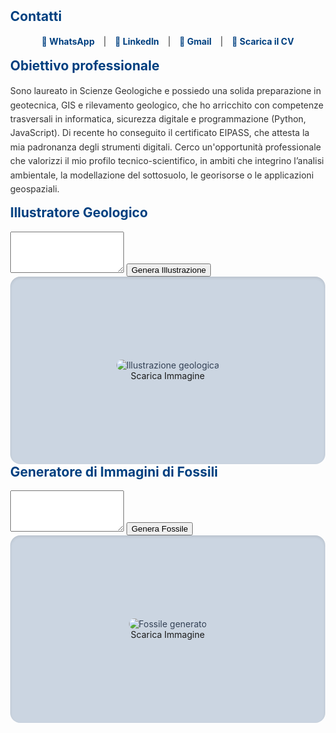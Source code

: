 <!DOCTYPE html>
<html lang="it">
<head>
  <meta charset="UTF-8" />
  <meta name="viewport" content="width=device-width, initial-scale=1" />
  <title>Armando Giordano</title>
  <script src="https://cdn.tailwindcss.com"></script>
  <script src="https://www.google.com/recaptcha/api.js" async defer onerror="recaptchaError()"></script>
  <style>
    body {
      font-family: 'Inter', sans-serif;
      background-image: url('https://thumbs.dreamstime.com/b/elegant-white-blue-ammonite-shell-intricate-spiral-patterns-watercolor-details-concept-marine-design-seafood-elements-364634629.jpg');
      background-repeat: no-repeat;
      background-position: center;
      background-size: cover;
      background-attachment: fixed;
      margin: 0;
      padding-top: 60px;
      color: #334155;
    }

    section {
      background-color: rgba(255, 255, 255, 0.9);
      padding: 20px;
      margin: 20px auto;
      border-radius: 10px;
      box-shadow: 0 4px 8px rgba(0,0,0,0.1);
      max-width: 1000px;
    }

    section h2 {
      margin-top: 0;
      color: #004080;
    }

    p {
      line-height: 1.6;
      color: #333;
    }

    .contact-links {
      text-align: center;
    }
    .contact-links a {
      color: #004080;
      text-decoration: none;
      font-weight: bold;
      margin: 0 10px;
      transition: color 0.3s ease;
    }
    .contact-links a:hover {
      color: #0066cc;
    }

    #output-container, #result-area {
      min-height: 300px;
      display: flex;
      flex-direction: column;
      justify-content: center;
      align-items: center;
      background-color: #cbd5e1;
      border-radius: 1rem;
      overflow: hidden;
      box-shadow: inset 0 2px 4px rgba(0,0,0,0.1);
      position: relative;
    }
    #geological-image, #generated-image {
      max-width: 100%;
      max-height: 100%;
      border-radius: 1rem;
      transition: opacity 0.5s ease-in-out;
    }
    .loader {
      border: 4px solid #f3f3f3;
      border-top: 4px solid #3b82f6;
      border-radius: 50%;
      width: 40px;
      height: 40px;
      animation: spin 1s linear infinite;
    }
    @keyframes spin {
      0% { transform: rotate(0deg); }
      100% { transform: rotate(360deg); }
    }
    #recaptcha-error {
      color: red;
      font-weight: bold;
      text-align: center;
      margin-top: 10px;
      display: none;
    }
  </style>
</head>
<body>

  <section id="contatti">
    <h2>Contatti</h2>
    <p class="contact-links">
      <a href="https://wa.me/393299824693" target="_blank">📱 WhatsApp</a> |
      <a href="https://www.linkedin.com/in/armando-giordano-192005370" target="_blank">💼 LinkedIn</a> |
      <a href="https://mail.google.com/mail/?view=cm&fs=1&to=uxxsephirion@gmail.com" target="_blank">📧 Gmail</a> |
      <a href="CV.Armando%20Giordano.pdf" download>📄 Scarica il CV</a>
    </p>
    <p id="recaptcha-error">Impossibile connettersi al servizio reCAPTCHA. Controlla la connessione a Internet e ricarica la pagina.</p>
  </section>

  <section id="obiettivo">
    <h2>Obiettivo professionale</h2>
    <p>
      Sono laureato in Scienze Geologiche e possiedo una solida preparazione in geotecnica, GIS e rilevamento geologico, 
      che ho arricchito con competenze trasversali in informatica, sicurezza digitale e programmazione (Python, JavaScript). 
      Di recente ho conseguito il certificato EIPASS, che attesta la mia padronanza degli strumenti digitali. 
      Cerco un'opportunità professionale che valorizzi il mio profilo tecnico-scientifico, in ambiti che integrino l’analisi ambientale, 
      la modellazione del sottosuolo, le georisorse o le applicazioni geospaziali.
    </p>
  </section>

  <section id="illustratore-geologico">
    <h2>Illustratore Geologico</h2>
    <textarea id="description-input" rows="4" class="w-full p-2 border rounded"></textarea>
    <button id="generate-button" class="g-recaptcha bg-blue-600 text-white px-4 py-2 rounded mt-2" data-sitekey="6LcVdpMrAAAAAIKuyfGMjjsjwqzeMX84q2fHMpNc" data-callback='onSubmitGeo' data-action='submit'>Genera Illustrazione</button>
    <div id="output-container">
      <img id="geological-image" class="hidden" alt="Illustrazione geologica">
      <a id="download-link-geologico" class="hidden mt-2 bg-green-600 text-white px-4 py-2 rounded" download="illustrazione_geologica.jpg">Scarica Immagine</a>
    </div>
  </section>

  <section id="fossili">
    <h2>Generatore di Immagini di Fossili</h2>
    <textarea id="fossil-description" rows="4" class="w-full p-2 border rounded"></textarea>
    <button id="fossil-generate-button" class="g-recaptcha bg-blue-600 text-white px-4 py-2 rounded mt-2" data-sitekey="6LcVdpMrAAAAAIKuyfGMjjsjwqzeMX84q2fHMpNc" data-callback='onSubmitFossil' data-action='submit'>Genera Fossile</button>
    <div id="result-area">
      <img id="generated-image" class="hidden" alt="Fossile generato">
      <a id="download-link-fossile" class="hidden mt-2 bg-green-600 text-white px-4 py-2 rounded" download="fossile.png">Scarica Immagine</a>
    </div>
  </section>

  <script>
    function recaptchaError() {
      document.getElementById('recaptcha-error').style.display = 'block';
    }

    function onSubmitGeo() {
      const desc = document.getElementById('description-input').value.trim();
      if(!desc) { alert('Inserisci una descrizione.'); return; }
      // simulazione generazione immagine
      document.getElementById('geological-image').src = 'https://via.placeholder.com/600x400?text=Illustrazione+Geologica';
      document.getElementById('geological-image').classList.remove('hidden');
      document.getElementById('download-link-geologico').href = document.getElementById('geological-image').src;
      document.getElementById('download-link-geologico').classList.remove('hidden');
    }

    function onSubmitFossil() {
      const desc = document.getElementById('fossil-description').value.trim();
      if(!desc) { alert('Inserisci una descrizione di fossile.'); return; }
      document.getElementById('generated-image').src = 'https://via.placeholder.com/600x400?text=Fossile';
      document.getElementById('generated-image').classList.remove('hidden');
      document.getElementById('download-link-fossile').href = document.getElementById('generated-image').src;
      document.getElementById('download-link-fossile').classList.remove('hidden');
    }
  </script>
</body>
</html>
